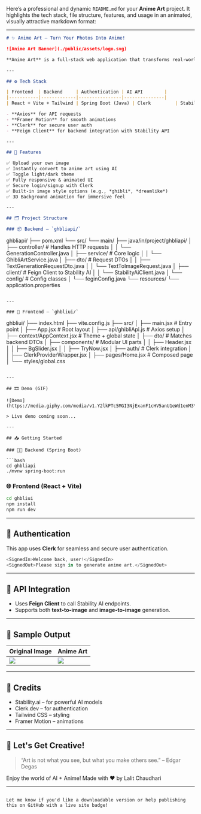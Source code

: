 Here’s a professional and dynamic `README.md` for your **Anime Art** project. It highlights the tech stack, file structure, features, and usage in an animated, visually attractive markdown format:

---

```markdown
# ✨ Anime Art – Turn Your Photos Into Anime!

![Anime Art Banner](./public/assets/logo.svg)

**Anime Art** is a full-stack web application that transforms real-world images into **beautiful anime-style art** 🎨 using cutting-edge AI. Built with modern technologies like **React, Vite, Spring Boot, Axios, and Clerk**, it offers a fast, secure, and immersive user experience.

---

## ⚙️ Tech Stack

| Frontend  | Backend     | Authentication | AI API        |
|-----------|-------------|----------------|---------------|
| React + Vite + Tailwind | Spring Boot (Java) | Clerk         | Stability.ai |

- **Axios** for API requests  
- **Framer Motion** for smooth animations  
- **Clerk** for secure user auth  
- **Feign Client** for backend integration with Stability API

---

## 🚀 Features

✅ Upload your own image  
✅ Instantly convert to anime art using AI  
✅ Toggle light/dark theme  
✅ Fully responsive & animated UI  
✅ Secure login/signup with Clerk  
✅ Built-in image style options (e.g., *ghibli*, *dreamlike*)  
✅ 3D Background animation for immersive feel  

---

## 🗂️ Project Structure

### 📦 Backend – `ghbliapi/`

```

ghbliapi/
├── pom.xml
└── src/
└── main/
├── java/in/project/ghbliapi/
│   ├── controller/             # Handles HTTP requests
│   │   └── GenerationController.java
│   ├── service/                # Core logic
│   │   └── GhibliArtService.java
│   ├── dto/                    # Request DTOs
│   │   ├── TextGenerationRequestDto.java
│   │   └── TextToImageRequest.java
│   ├── client/                 # Feign Client to Stability AI
│   │   └── StabilityAiClient.java
│   └── config/                 # Config classes
│       └── feginConfig.java
└── resources/
└── application.properties

```

---

### 🎨 Frontend – `ghbliui/`

```

ghbliui/
├── index.html
├── vite.config.js
├── src/
│   ├── main.jsx                    # Entry point
│   ├── App.jsx                     # Root layout
│   ├── api/ghibliApi.js            # Axios setup
│   ├── context/AppContext.jsx     # Theme + global state
│   ├── dto/                        # Matches backend DTOs
│   ├── components/                # Modular UI parts
│   │   ├── Header.jsx
│   │   ├── BgSlider.jsx
│   │   ├── TryNow\.jsx
│   ├── auth/                       # Clerk integration
│   │   ├── ClerkProviderWrapper.jsx
│   ├── pages/Home.jsx              # Composed page
│   └── styles/global.css

````

---

## 🎞️ Demo (GIF)

![Demo](https://media.giphy.com/media/v1.Y2lkPTc5MGI3NjExanF1cHV5anU1eWd1enM3YjgxNmxyamRsMXBtOHd2cDA0MGk5cDlyNiZlcD12MV9naWZzX3NlYXJjaCZjdD1n/rcgY2uZ3Gm2og/giphy.gif)

> Live demo coming soon...

---

## 📥 Getting Started

### 🧑‍💻 Backend (Spring Boot)

```bash
cd ghbliapi
./mvnw spring-boot:run
````

### 🌐 Frontend (React + Vite)

```bash
cd ghbliui
npm install
npm run dev
```

---

## 🔐 Authentication

This app uses **Clerk** for seamless and secure user authentication.

```js
<SignedIn>Welcome back, user!</SignedIn>
<SignedOut>Please sign in to generate anime art.</SignedOut>
```

---

## 📡 API Integration

* Uses **Feign Client** to call Stability AI endpoints.
* Supports both **text-to-image** and **image-to-image** generation.

---

## 📸 Sample Output

| Original Image                    | Anime Art                      |
| --------------------------------- | ------------------------------ |
| ![](./public/assets/original.jpg) | ![](./public/assets/anime.jpg) |

---

## 🧠 Credits

* Stability.ai – for powerful AI models
* Clerk.dev – for authentication
* Tailwind CSS – styling
* Framer Motion – animations

---

## 🌌 Let's Get Creative!

> “Art is not what you see, but what you make others see.” – Edgar Degas

Enjoy the world of AI + Anime!
Made with ❤️ by Lalit Chaudhari

---

```

Let me know if you'd like a downloadable version or help publishing this on GitHub with a live site badge!
```
